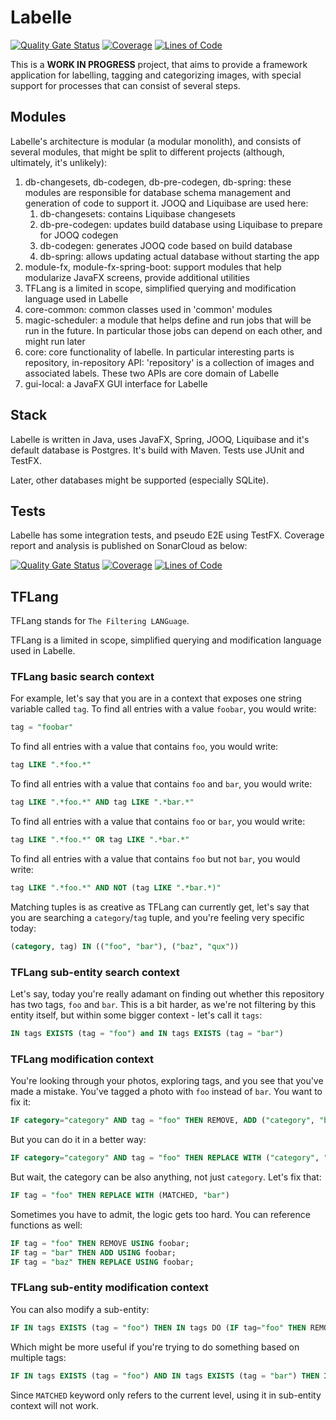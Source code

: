 # Labelle

[![Quality Gate Status](https://sonarcloud.io/api/project_badges/measure?project=kamil-sita_labelle&metric=alert_status)](https://sonarcloud.io/summary/new_code?id=kamil-sita_labelle) [![Coverage](https://sonarcloud.io/api/project_badges/measure?project=kamil-sita_labelle&metric=coverage)](https://sonarcloud.io/summary/new_code?id=kamil-sita_labelle) [![Lines of Code](https://sonarcloud.io/api/project_badges/measure?project=kamil-sita_labelle&metric=ncloc)](https://sonarcloud.io/summary/new_code?id=kamil-sita_labelle)

This is a **WORK IN PROGRESS** project, that aims to provide a framework application for labelling, tagging and categorizing images, with special support for processes that can consist of several steps.

## Modules

Labelle's architecture is modular (a modular monolith), and consists of several modules, that might be split to different
projects (although, ultimately, it's unlikely):

1. db-changesets, db-codegen, db-pre-codegen, db-spring: these modules are responsible for database schema management and generation of code to support it. JOOQ and Liquibase are used here:
   1. db-changesets: contains Liquibase changesets
   2. db-pre-codegen: updates build database using Liquibase to prepare for JOOQ codegen
   3. db-codegen: generates JOOQ code based on build database
   4. db-spring: allows updating actual database without starting the app
2. module-fx, module-fx-spring-boot: support modules that help modularize JavaFX screens, provide additional utilities
3. TFLang is a limited in scope, simplified querying and modification language used in Labelle
4. core-common: common classes used in 'common' modules
5. magic-scheduler: a module that helps define and run jobs that will be run in the future. In particular those jobs can depend on each other, and might run later
6. core: core functionality of labelle. In particular interesting parts is repository, in-repository API: 'repository' is a collection of images and associated labels. These two APIs are core domain of Labelle
7. gui-local: a JavaFX GUI interface for Labelle

## Stack

Labelle is written in Java, uses JavaFX, Spring, JOOQ, Liquibase and it's default database is Postgres. It's build with Maven. Tests use JUnit and TestFX.

Later, other databases might be supported (especially SQLite).

## Tests

Labelle has some integration tests, and pseudo E2E using TestFX. Coverage report and analysis is published on SonarCloud as below:

[![Quality Gate Status](https://sonarcloud.io/api/project_badges/measure?project=kamil-sita_labelle&metric=alert_status)](https://sonarcloud.io/summary/new_code?id=kamil-sita_labelle) [![Coverage](https://sonarcloud.io/api/project_badges/measure?project=kamil-sita_labelle&metric=coverage)](https://sonarcloud.io/summary/new_code?id=kamil-sita_labelle) [![Lines of Code](https://sonarcloud.io/api/project_badges/measure?project=kamil-sita_labelle&metric=ncloc)](https://sonarcloud.io/summary/new_code?id=kamil-sita_labelle)

## TFLang

TFLang stands for ``The Filtering LANGuage``.

TFLang is a limited in scope, simplified querying and modification language used in Labelle.

### TFLang basic search context

For example, let's say that you are in a context that exposes one string variable called ``tag``. To find all entries with a value ``foobar``, you would write:

```sql
tag = "foobar"
```

To find all entries with a value that contains ``foo``, you would write:

```sql
tag LIKE ".*foo.*"
```

To find all entries with a value that contains ``foo`` and ``bar``, you would write:

```sql
tag LIKE ".*foo.*" AND tag LIKE ".*bar.*"
```

To find all entries with a value that contains ``foo`` or ``bar``, you would write:

```sql
tag LIKE ".*foo.*" OR tag LIKE ".*bar.*"
```

To find all entries with a value that contains ``foo`` but not ``bar``, you would write:

```sql
tag LIKE ".*foo.*" AND NOT (tag LIKE ".*bar.*)"
```

Matching tuples is as creative as TFLang can currently get, let's say that you are searching a ``category``/``tag`` tuple, and you're feeling very specific today:

```sql
(category, tag) IN (("foo", "bar"), ("baz", "qux"))
```

### TFLang sub-entity search context
Let's say, today you're really adamant on finding out whether this repository has two tags, ``foo`` and ``bar``. This is a bit harder, as we're not filtering by this entity itself, but within some bigger context - let's call it ``tags``:

```sql
IN tags EXISTS (tag = "foo") and IN tags EXISTS (tag = "bar")
```

### TFLang modification context

You're looking through your photos, exploring tags, and you see that you've made a mistake. You've tagged a photo with ``foo`` instead of ``bar``. You want to fix it:

```sql
IF category="category" AND tag = "foo" THEN REMOVE, ADD ("category", "bar")
```

But you can do it in a better way:

```sql
IF category="category" AND tag = "foo" THEN REPLACE WITH ("category", "bar")
```

But wait, the category can be also anything, not just ``category``. Let's fix that:

```sql
IF tag = "foo" THEN REPLACE WITH (MATCHED, "bar")
```

Sometimes you have to admit, the logic gets too hard. You can reference functions as well:

```sql
IF tag = "foo" THEN REMOVE USING foobar;
IF tag = "bar" THEN ADD USING foobar;
IF tag = "baz" THEN REPLACE USING foobar;
```

### TFLang sub-entity modification context

You can also modify a sub-entity:
```sql
IF IN tags EXISTS (tag = "foo") THEN IN tags DO (IF tag="foo" THEN REMOVE "foo")
```

Which might be more useful if you're trying to do something based on multiple tags:
```sql
IF IN tags EXISTS (tag = "foo") AND IN tags EXISTS (tag = "bar") THEN IN tags DO (ADD "baz")
```

Since ``MATCHED`` keyword only refers to the current level, using it in sub-entity context will not work.
